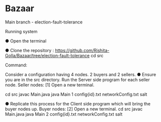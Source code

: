 # Bazaar

Main branch - election-fault-tolerance

Running system

● Open the terminal

● Clone the repository :
https://github.com/Rishita-Golla/Bazaar/tree/election-fault-tolerance
cd src

Command:

Consider a configuration having 4 nodes. 2 buyers and 2 sellers.
● Ensure you are in the src directory. Run the Server side program for each seller node. Seller nodes: [1]
Open a new terminal.

cd src
javac Main.java
java Main 1 config{id}.txt networkConfig.txt salt

● Replicate this process for the Client side program which will bring the buyer nodes up. Buyer nodes: [2]
Open a new terminal.
cd src
javac Main.java
java Main 2 config{id}.txt networkConfig.txt salt

